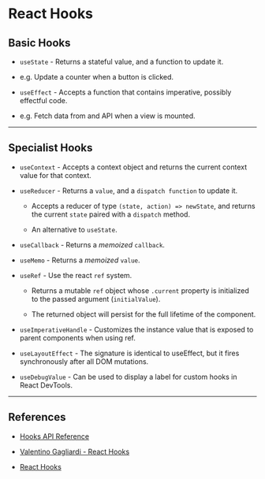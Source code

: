 
# React Hooks

## Basic Hooks

* `useState` - Returns a stateful value, and a function to update it.

* e.g. Update a counter when a button is clicked.

* `useEffect` - Accepts a function that contains imperative, possibly effectful code. 

* e.g. Fetch data from and API when a view is mounted.

---

## Specialist Hooks

* `useContext` - Accepts a context object and returns the current context value for that context.

* `useReducer` - Returns a `value`, and a `dispatch function` to update it.

    * Accepts a reducer of type `(state, action) => newState`, and returns the current `state` paired with a `dispatch` method. 

    * An alternative to `useState`.

* `useCallback` - Returns a _memoized_ `callback`.

* `useMemo` - Returns a _memoized_ `value`.

* `useRef` - Use the react `ref` system.

    * Returns a mutable `ref` object whose `.current` property is initialized to the passed argument (`initialValue`). 
    
    * The returned object will persist for the full lifetime of the component.

* `useImperativeHandle` - Customizes the instance value that is exposed to parent components when using ref.

* `useLayoutEffect` - The signature is identical to useEffect, but it fires synchronously after all DOM mutations. 

* `useDebugValue` - Can be used to display a label for custom hooks in React DevTools.

---

## References

* [Hooks API Reference](https://reactjs.org/docs/hooks-reference.html)

* [Valentino Gagliardi - React Hooks](https://www.valentinog.com/blog/hooks)

* [React Hooks](https://www.youtube.com/playlist?list=PLC3y8-rFHvwisvxhZ135pogtX7_Oe3Q3A)
